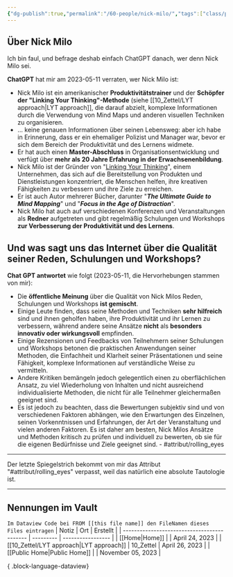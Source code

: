 ```yaml
---
{"dg-publish":true,"permalink":"/60-people/nick-milo/","tags":["class/people"],"created":"2023-05-11T18:46:38.352+02:00","updated":"2023-11-07T09:28:49.773+01:00"}
---
```



## Über Nick Milo

Ich bin faul, und befrage deshab einfach ChatGPT danach, wer denn Nick Milo sei.

**ChatGPT** hat mir am 2023-05-11 verraten, wer Nick Milo ist:

- Nick Milo ist ein amerikanischer **Produktivitätstrainer** und der **Schöpfer der "Linking Your Thinking"-Methode** (siehe [[10_Zettel/LYT approach\|LYT approach]], die darauf abzielt, komplexe Informationen durch die Verwendung von Mind Maps und anderen visuellen Techniken zu organisieren.
- ... keine genauen Informationen über seinen Lebensweg: aber ich habe in Erinnerung, dass er ein ehemaliger Polizist und Manager war, bevor er sich dem Bereich der Produktivität und des Lernens widmete. 
- Er hat auch einen **Master-Abschluss** in Organisationsentwicklung und verfügt über **mehr als 20 Jahre Erfahrung in der Erwachsenenbildung**.
- Nick Milo ist der Gründer von "[Linking Your Thinking](https://www.linkingyourthinking.com/)", einem Unternehmen, das sich auf die Bereitstellung von Produkten und Dienstleistungen konzentriert, die Menschen helfen, ihre kreativen Fähigkeiten zu verbessern und ihre Ziele zu erreichen. 
- Er ist auch Autor mehrerer Bücher, darunter "***The Ultimate Guide to Mind Mapping***" und "***Focus in the Age of Distraction***".
- Nick Milo hat auch auf verschiedenen Konferenzen und Veranstaltungen als **Redner** aufgetreten und gibt regelmäßig Schulungen und Workshops **zur Verbesserung der Produktivität und des Lernens**.


## Und was sagt uns das Internet über die Qualität seiner Reden, Schulungen und Workshops?

**Chat GPT antwortet** wie folgt (2023-05-11, die Hervorhebungen stammen von mir):
- Die **öffentliche Meinung** über die Qualität von Nick Milos Reden, Schulungen und Workshops **ist gemischt**. 
- Einige Leute finden, dass seine Methoden und Techniken **sehr hilfreich** sind und ihnen geholfen haben, ihre Produktivität und ihr Lernen zu verbessern, während andere seine Ansätze **nicht** als **besonders innovativ oder wirkungsvoll** empfinden.
- Einige Rezensionen und Feedbacks von Teilnehmern seiner Schulungen und Workshops betonen die praktischen Anwendungen seiner Methoden, die Einfachheit und Klarheit seiner Präsentationen und seine Fähigkeit, komplexe Informationen auf verständliche Weise zu vermitteln. 
- Andere Kritiken bemängeln jedoch gelegentlich einen zu oberflächlichen Ansatz, zu viel Wiederholung von Inhalten und nicht ausreichend individualisierte Methoden, die nicht für alle Teilnehmer gleichermaßen geeignet sind.
- Es ist jedoch zu beachten, dass die Bewertungen subjektiv sind und von verschiedenen Faktoren abhängen, wie den Erwartungen des Einzelnen, seinen Vorkenntnissen und Erfahrungen, der Art der Veranstaltung und vielen anderen Faktoren. Es ist daher am besten, Nick Milos Ansätze und Methoden kritisch zu prüfen und individuell zu bewerten, ob sie für die eigenen Bedürfnisse und Ziele geeignet sind. - #attribut/rolling_eyes 


---
Der letzte Spiegelstrich bekommt von mir das Attribut "#attribut/rolling_eyes" verpasst, weil das natürlich eine absolute Tautologie ist.



---
## Nennungen im Vault
`Im Dataview Code bei FROM [[this file name]] den FileNamen dieses Files eintragen` 
| Notiz                                       | Ort       | Erstellt          |
| ------------------------------------------- | --------- | ----------------- |
| [[Home\|Home]]                           |           | April 24, 2023    |
| [[10_Zettel/LYT approach\|LYT approach]] | 10_Zettel | April 26, 2023    |
| [[Public Home\|Public Home]]             |           | November 05, 2023 |

{ .block-language-dataview}
